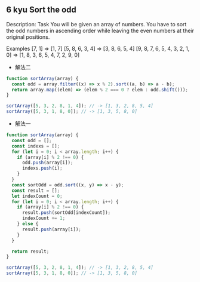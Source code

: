 ## 6 kyu Sort the odd

Description:
Task
You will be given an array of numbers. You have to sort the odd numbers in ascending order while leaving the even numbers at their original positions.

Examples
[7, 1] => [1, 7]
[5, 8, 6, 3, 4] => [3, 8, 6, 5, 4]
[9, 8, 7, 6, 5, 4, 3, 2, 1, 0] => [1, 8, 3, 6, 5, 4, 7, 2, 9, 0]

- 解法二

```js
function sortArray(array) {
  const odd = array.filter((x) => x % 2).sort((a, b) => a - b);
  return array.map((elem) => (elem % 2 === 0 ? elem : odd.shift()));
}

sortArray([5, 3, 2, 8, 1, 4]); // -> [1, 3, 2, 8, 5, 4]
sortArray([5, 3, 1, 8, 0]); // -> [1, 3, 5, 8, 0]
```

- 解法一

```js
function sortArray(array) {
  const odd = [];
  const indexs = [];
  for (let i = 0; i < array.length; i++) {
    if (array[i] % 2 !== 0) {
      odd.push(array[i]);
      indexs.push(i);
    }
  }
  const sortOdd = odd.sort((x, y) => x - y);
  const result = [];
  let indexCount = 0;
  for (let i = 0; i < array.length; i++) {
    if (array[i] % 2 !== 0) {
      result.push(sortOdd[indexCount]);
      indexCount += 1;
    } else {
      result.push(array[i]);
    }
  }

  return result;
}

sortArray([5, 3, 2, 8, 1, 4]); // -> [1, 3, 2, 8, 5, 4]
sortArray([5, 3, 1, 8, 0]); // -> [1, 3, 5, 8, 0]
```
